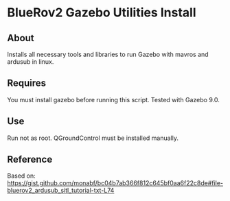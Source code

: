# BlueRov2 Gazebo Utilities Install
## About
Installs all necessary tools and libraries to run Gazebo with mavros and ardusub in linux.

## Requires
You must install gazebo before running this script. Tested with Gazebo 9.0.

## Use

Run not as root. QGroundControl must be installed manually.

## Reference

Based on: https://gist.github.com/monabf/bc04b7ab366f812c645bf0aa6f22c8de#file-bluerov2_ardusub_sitl_tutorial-txt-L74


